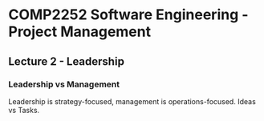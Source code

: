 # COMP2252 Software Engineering - Project Management

## Lecture 2 - Leadership

### Leadership vs Management

Leadership is strategy-focused, management is operations-focused. Ideas vs Tasks.

